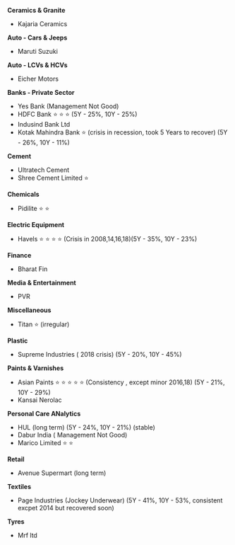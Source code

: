 **Ceramics & Granite**
- Kajaria Ceramics

**Auto - Cars & Jeeps**
- Maruti Suzuki

**Auto - LCVs & HCVs**
- Eicher Motors

**Banks - Private Sector**
- Yes Bank (Management Not Good)
- HDFC Bank :star: :star: :star: (5Y - 25%, 10Y - 25%)
- Indusind Bank Ltd
- Kotak Mahindra Bank :star: (crisis in recession, took 5 Years to recover) (5Y - 26%, 10Y - 11%)

**Cement**
- Ultratech Cement
- Shree Cement Limited :star:

**Chemicals**
- Pidilite :star: :star:

**Electric Equipment**
- Havels :star: :star: :star: :star: (Crisis in 2008,14,16,18)(5Y - 35%, 10Y - 23%)

**Finance**
- Bharat Fin

**Media & Entertainment**
- PVR

**Miscellaneous**
- Titan :star: (irregular)

**Plastic**
- Supreme Industries ( 2018 crisis) (5Y - 20%, 10Y - 45%)

**Paints & Varnishes**
- Asian Paints :star: :star: :star: :star: :star: (Consistency , except minor 2016,18) (5Y - 21%, 10Y - 29%)
- Kansai Nerolac

**Personal Care ANalytics**
- HUL (long term) (5Y - 24%, 10Y - 21%) (stable)
- Dabur India ( Management Not Good)
- Marico Limited :star: :star: 

**Retail**
- Avenue Supermart (long term)

**Textiles**
- Page Industries (Jockey Underwear) (5Y - 41%, 10Y - 53%, consistent excpet 2014 but recovered soon) 

**Tyres**
- Mrf ltd
